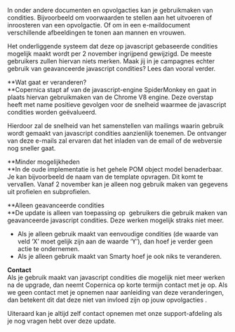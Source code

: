 In onder andere documenten en opvolgacties kan je gebruikmaken van
condities. Bijvoorbeeld om voorwaarden te stellen aan het uitvoeren of
inroosteren van een opvolgactie. Of om in een e-maildocument
verschillende afbeeldingen te tonen aan mannen en vrouwen.

Het onderliggende systeem dat deze op javascript gebaseerde condities
mogelijk maakt wordt per 2 november ingrijpend gewijzigd. De meeste
gebruikers zullen hiervan niets merken. Maak jij in je campagnes echter
gebruik van geavanceerde javascript condities? Lees dan vooral verder.

**Wat gaat er veranderen?\
**Copernica stapt af van de javascript-engine SpiderMonkey en gaat in
plaats hiervan gebruikmaken van de Chrome V8 engine. Deze overstap heeft
met name positieve gevolgen voor de snelheid waarmee de javascript
condities worden geëvalueerd.

Hierdoor zal de snelheid van het samenstellen van mailings waarin
gebruik wordt gemaakt van javascript condities aanzienlijk toenemen. De
ontvanger van deze e-mails zal ervaren dat het inladen van de email of
de webversie nog sneller gaat.

**Minder mogelijkheden\
**In de oude implementatie is het gehele POM object model benaderbaar.
Je kan bijvoorbeeld de naam van de template opvragen. Dit komt te
vervallen. Vanaf 2 november kan je alleen nog gebruik maken van gegevens
uit profielen en subprofielen.

**Alleen geavanceerde condities\
**De update is alleen van toepassing op  gebruikers die gebruik maken
van geavanceerde javascript condities. Deze werken mogelijk straks niet
meer. 

-   Als je alleen gebruik maakt van eenvoudige condities (de waarde van
    veld ‘X’ moet gelijk zijn aan de waarde ‘Y’), dan hoef je verder
    geen actie te ondernemen.
-   Als je alleen gebruik maakt van Smarty hoef je ook niks te
    veranderen.

**Contact**\
 Als je gebruik maakt van javascript condities die mogelijk niet meer
werken na de upgrade, dan neemt Copernica op korte termijn contact met
je op. Als we geen contact met je opnemen naar aanleiding van deze
veranderingen, dan betekent dit dat deze niet van invloed zijn op jouw
opvolgacties .

Uiteraard kan je altijd zelf contact opnemen met onze support-afdeling
als je nog vragen hebt over deze update. 
